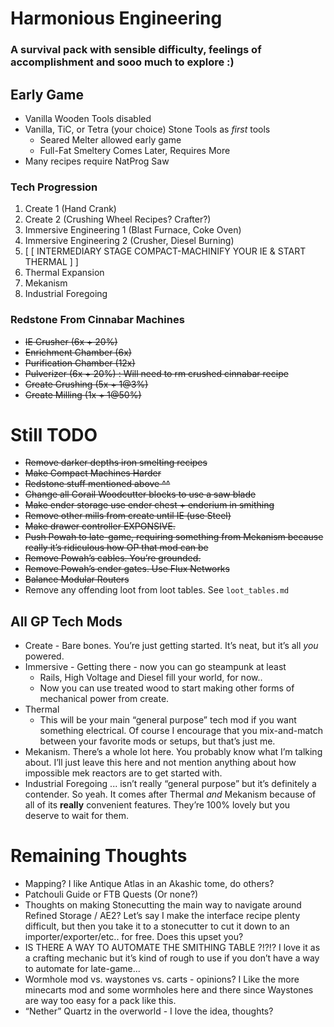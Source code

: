# Harmonious Engineering
### A survival pack with sensible difficulty, feelings of accomplishment and sooo much to explore :)

## Early Game

- Vanilla Wooden Tools disabled
- Vanilla, TiC, or Tetra (your choice) Stone Tools as _first_ tools
  - Seared Melter allowed early game
  - Full-Fat Smeltery Comes Later, Requires More
- Many recipes require NatProg Saw

### Tech Progression

1. Create 1 (Hand Crank)
2. Create 2 (Crushing Wheel Recipes? Crafter?)
3. Immersive Engineering 1 (Blast Furnace, Coke Oven)
4. Immersive Engineering 2 (Crusher, Diesel Burning)
5. [ [ INTERMEDIARY STAGE COMPACT-MACHINIFY YOUR IE & START THERMAL ] ]
6. Thermal Expansion
7. Mekanism
8. Industrial Foregoing

### Redstone From Cinnabar Machines

- ~~IE Crusher (6x + 20%)~~
- ~~Enrichment Chamber (6x)~~
- ~~Purification Chamber (12x)~~
- ~~Pulverizer (6x + 20%) : Will need to rm crushed cinnabar recipe~~
- ~~Create Crushing (5x + 1@3%)~~
- ~~Create Milling (1x + 1@50%)~~

# Still TODO

- ~~Remove darker depths iron smelting recipes~~
- ~~Make Compact Machines Harder~~
- ~~Redstone stuff mentioned above ^^~~
- ~~Change all Corail Woodcutter blocks to use a saw blade~~
- ~~Make ender storage use ender chest + enderium in smithing~~
- ~~Remove other mills from create until IE (use Steel)~~
- ~~Make drawer controller EXPONSIVE.~~
- ~~Push Powah to late-game, requiring something from Mekanism because really it’s ridiculous how OP that mod can be~~
- ~~Remove Powah’s cables. You’re grounded.~~
- ~~Remove Powah’s ender gates. Use Flux Networks~~
- ~~Balance Modular Routers~~
- Remove any offending loot from loot tables. See `loot_tables.md`

## All GP Tech Mods

- Create - Bare bones. You’re just getting started. It’s neat, but it’s all _you_ powered.
- Immersive - Getting there - now you can go steampunk at least
  - Rails, High Voltage and Diesel fill your world, for now..
  - Now you can use treated wood to start making other forms of mechanical power from create.
- Thermal
  - This will be your main “general purpose” tech mod if you want something electrical. Of course I encourage that you mix-and-match between your favorite mods or setups, but that’s just me.
- Mekanism. There’s a whole lot here. You probably know what I’m talking about. I’ll just leave this here and not mention anything about how impossible mek reactors are to get started with.
- Industrial Foregoing ... isn’t really “general purpose” but it’s definitely a contender. So yeah. It comes after Thermal _and_ Mekanism because of all of its **really** convenient features. They’re 100% lovely but you deserve to wait for them.

# Remaining Thoughts

- Mapping? I like Antique Atlas in an Akashic tome, do others?
- Patchouli Guide or FTB Quests (Or none?)
- Thoughts on making Stonecutting the main way to navigate around Refined Storage / AE2? Let’s say I make the interface recipe plenty difficult, but then you take it to a stonecutter to cut it down to an importer/exporter/etc.. for free. Does this upset you?
- IS THERE A WAY TO AUTOMATE THE SMITHING TABLE ?!?!? I love it as a crafting mechanic but it’s kind of rough to use if you don’t have a way to automate for late-game...
- Wormhole mod vs. waystones vs. carts - opinions? I Like the more minecarts mod and some wormholes here and there since Waystones are way too easy for a pack like this.
- “Nether” Quartz in the overworld - I love the idea, thoughts?
